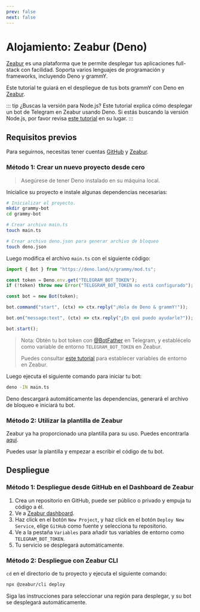 ```yaml
---
prev: false
next: false
---
```


# Alojamiento: Zeabur (Deno)

[Zeabur](https://zeabur.com) es una plataforma que te permite desplegar tus aplicaciones full-stack con facilidad.
Soporta varios lenguajes de programación y frameworks, incluyendo Deno y grammY.

Este tutorial te guiará en el despliegue de tus bots grammY con Deno en [Zeabur](https://zeabur.com).

::: tip ¿Buscas la versión para Node.js?
Este tutorial explica cómo desplegar un bot de Telegram en Zeabur usando Deno.
Si estás buscando la versión Node.js, por favor revisa [este tutorial](./zeabur-nodejs) en su lugar.
:::

## Requisitos previos

Para seguirnos, necesitas tener cuentas [GitHub](https://github.com) y [Zeabur](https://zeabur.com).

### Método 1: Crear un nuevo proyecto desde cero

> Asegúrese de tener Deno instalado en su máquina local.

Inicialice su proyecto e instale algunas dependencias necesarias:

```sh
# Inicializar el proyecto.
mkdir grammy-bot
cd grammy-bot

# Crear archivo main.ts
touch main.ts

# Crear archivo deno.json para generar archivo de bloqueo
touch deno.json
```

Luego modifica el archivo `main.ts` con el siguiente código:

```ts
import { Bot } from "https://deno.land/x/grammy/mod.ts";

const token = Deno.env.get("TELEGRAM_BOT_TOKEN");
if (!token) throw new Error("TELEGRAM_BOT_TOKEN no está configurado");

const bot = new Bot(token);

bot.command("start", (ctx) => ctx.reply("¡Hola de Deno & grammY!"));

bot.on("message:text", (ctx) => ctx.reply("¿En qué puedo ayudarle?"));

bot.start();
```

> Nota: Obtén tu bot token con [@BotFather](https://t.me/BotFather) en Telegram, y establécelo como variable de entorno `TELEGRAM_BOT_TOKEN` en Zeabur.
>
> Puedes consultar [este tutorial](https://zeabur.com/docs/deploy/variables) para establecer variables de entorno en Zeabur.

Luego ejecuta el siguiente comando para iniciar tu bot:

```sh
deno -IN main.ts
```

Deno descargará automáticamente las dependencias, generará el archivo de bloqueo e iniciará tu bot.

### Método 2: Utilizar la plantilla de Zeabur

Zeabur ya ha proporcionado una plantilla para su uso.
Puedes encontrarla [aquí](https://github.com/zeabur/deno-telegram-bot-starter).

Puedes usar la plantilla y empezar a escribir el código de tu bot.

## Despliegue

### Método 1: Despliegue desde GitHub en el Dashboard de Zeabur

1. Crea un repositorio en GitHub, puede ser público o privado y empuja tu código a él.
2. Ve a [Zeabur dashboard](https://dash.zeabur.com).
3. Haz click en el botón `New Project`, y haz click en el botón `Deploy New Service`, elige `GitHub` como fuente y selecciona tu repositorio.
4. Ve a la pestaña `Variables` para añadir tus variables de entorno como `TELEGRAM_BOT_TOKEN`.
5. Tu servicio se desplegará automáticamente.

### Método 2: Despliegue con Zeabur CLI

`cd` en el directorio de tu proyecto y ejecuta el siguiente comando:

```sh
npx @zeabur/cli deploy
```

Siga las instrucciones para seleccionar una región para desplegar, y su bot se desplegará automáticamente.
